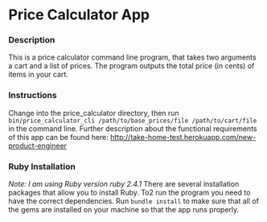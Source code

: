 # Price Calculator App

### Description
This is a price calculator command line program, that takes two arguments a cart and a list of prices. The program outputs the total price (in cents) of items in your cart.

### Instructions
Change into the price_calculator directory, then run ```bin/price_calculator_cli /path/to/base_prices/file /path/to/cart/file``` in the command line. Further description about the functional requirements of this app can be found here: http://take-home-test.herokuapp.com/new-product-engineer

### Ruby Installation
*Note: I am using Ruby version ruby 2.4.1*
There are several installation packages that allow you to install Ruby. To2 run the program you need to have the correct dependencies. Run ```bundle install``` to make sure that all of the gems are installed on your machine so that the app runs properly.

